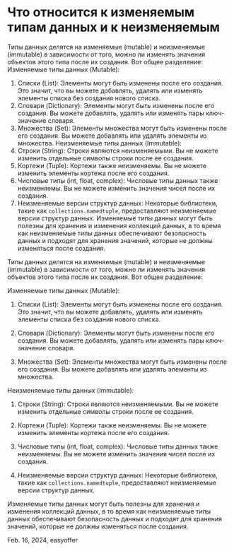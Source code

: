 # Что относится к изменяемым типам данных и к неизменяемым

Типы данных делятся на изменяемые (mutable) и неизменяемые (immutable) в зависимости от того, можно ли изменять значения объектов этого типа после их создания. Вот общее разделение:
Изменяемые типы данных (Mutable):
1. Списки (List): Элементы могут быть изменены после его создания. Это значит, что вы можете добавлять, удалять или изменять элементы списка без создания нового списка.
2. Словари (Dictionary): Элементы могут быть изменены после его создания. Вы можете добавлять, удалять или изменять пары ключ-значение словаря.
3. Множества (Set): Элементы множества могут быть изменены после его создания. Вы можете добавлять или удалять элементы из множества.
Неизменяемые типы данных (Immutable):
1. Строки (String): Строки являются неизменяемыми. Вы не можете изменить отдельные символы строки после ее создания.
2. Кортежи (Tuple): Кортежи также неизменяемы. Вы не можете изменить элементы кортежа после его создания.
3. Числовые типы (int, float, complex): Числовые типы данных также неизменяемы. Вы не можете изменить значения чисел после их создания.
4. Неизменяемые версии структур данных: Некоторые библиотеки, такие как `collections.namedtuple`, предоставляют неизменяемые версии структур данных.
Изменяемые типы данных могут быть полезны для хранения и изменения коллекций данных, в то время как неизменяемые типы данных обеспечивают безопасность данных и подходят для хранения значений, которые не должны изменяться после создания.

Типы данных делятся на изменяемые (mutable) и неизменяемые (immutable) в зависимости от того, можно ли изменять значения объектов этого типа после их создания. Вот общее разделение:

Изменяемые типы данных (Mutable):

1. Списки (List): Элементы могут быть изменены после его создания. Это значит, что вы можете добавлять, удалять или изменять элементы списка без создания нового списка.

2. Словари (Dictionary): Элементы могут быть изменены после его создания. Вы можете добавлять, удалять или изменять пары ключ-значение словаря.

3. Множества (Set): Элементы множества могут быть изменены после его создания. Вы можете добавлять или удалять элементы из множества.

Неизменяемые типы данных (Immutable):

1. Строки (String): Строки являются неизменяемыми. Вы не можете изменить отдельные символы строки после ее создания.

2. Кортежи (Tuple): Кортежи также неизменяемы. Вы не можете изменить элементы кортежа после его создания.

3. Числовые типы (int, float, complex): Числовые типы данных также неизменяемы. Вы не можете изменить значения чисел после их создания.

4. Неизменяемые версии структур данных: Некоторые библиотеки, такие как `collections.namedtuple`, предоставляют неизменяемые версии структур данных.

Изменяемые типы данных могут быть полезны для хранения и изменения коллекций данных, в то время как неизменяемые типы данных обеспечивают безопасность данных и подходят для хранения значений, которые не должны изменяться после создания.

Feb. 16, 2024, easyoffer

